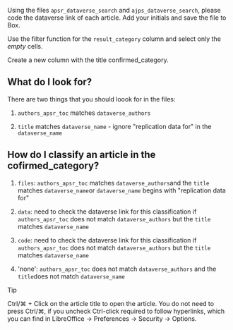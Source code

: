 Using the files `apsr_dataverse_search` and `ajps_dataverse_search`, please code the dataverse link of each article. Add your initials and save the file to Box.

Use the filter function for the `result_category` column and select only the _empty_ cells.

Create a new column with the title confirmed_category.

## What do I look for?
There are two things that you should loook for in the files:

1. `authors_apsr_toc` matches `dataverse_authors`

2. `title` matches `dataverse_name` - ignore "replication data for" in the `dataverse_name`

## How do I classify an article in the cofirmed_category?

1. `files`: `authors_apsr_toc` matches `dataverse_authors`and the `title` matches `dataverse_name`or `dataverse_name` begins with "replication data for"

2. `data`: need to check the dataverse link for this classification if `authors_apsr_toc` does not match `dataverse_authors` but the `title` matches `dataverse_name`

3. `code`: need to check the dataverse link for this classification if `authors_apsr_toc` does not match `dataverse_authors` but the `title` matches `dataverse_name`

4. 'none': `authors_apsr_toc` does not match `dataverse_authors` and the `title`does not match `dataverse_name`


Tip

Ctrl/⌘ + Click on the article title to open the article. You do not need to press Ctrl/⌘, if you uncheck Ctrl-click required to follow hyperlinks, which you can find in LibreOffice -> Preferences -> Security -> Options.
